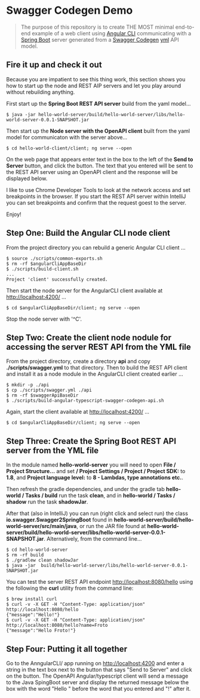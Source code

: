 # Swagger Codegen Demo

> The purpose of this repository is to create THE MOST minimal end-to-end example of a web client using <a href="https://cli.angular.io/">Angular CLI</a> communicating with a <a href="https://spring.io/projects/spring-boot">Spring Boot</a> server generated from a <a href="https://swagger.io/docs/open-source-tools/swagger-codegen/">Swagger Codegen</a> <a href="https://en.wikipedia.org/wiki/YAML">yml</a> API model.

## Fire it up and check it out
Because you are impatient to see this thing work, this section shows you how to start up the node and REST AIP servers and let you play around without rebuilding anything.

First start up the **Spring Boot REST API server** build from the yaml model...
```
$ java -jar hello-world-server/build/hello-world-server/libs/hello-world-server-0.0.1-SNAPSHOT.jar
```

Then start up the **Node server with the OpenAPI client** built from the yaml model for communicaton with the server above...
```
$ cd hello-world-client/client; ng serve --open
```

On the web page that appears enter text in the box to the left of the **Send to Server** button, and click the button. The text that you entered will be sent to the REST API server using an OpenAPI client and the response will be displayed below.

I like to use Chrome Developer Tools to look at the network access and set breakpoints in the browser. If you start the REST API server within IntelliJ you can set breakpoints and confirm that the request goest to the server.

Enjoy!

## Step One: Build the Angular CLI node client
From the project directory you can rebuild a generic Angular CLI client ...

```
$ source ./scripts/common-exports.sh
$ rm -rf $angularCliAppBaseDir
$ ./scripts/build-client.sh
...
Project 'client' successfully created.
```

Then start the node server for the AngularCLI client available at [http://localhost:4200/](http://localhost:4200/) ...

```
$ cd $angularCliAppBaseDir/client; ng serve --open
```

Stop the node server with '^C'.

## Step Two: Create the client node nodule for accessing the server REST API from the YML file
From the project directory, create a directory **api** and copy **./scripts/swagger.yml** to that directory. Then to build the REST API client and install it as a node module in the AngularCLI client created earlier ...

```
$ mkdir -p ./api
$ cp ./scripts/swagger.yml ./api
$ rm -rf $swaggerApiBaseDir
$ ./scripts/build-angular-typescript-swagger-codegen-api.sh
```

Again, start the client available at [http://localhost:4200/](http://localhost:4200/) ...

```
$ cd $angularCliAppBaseDir/client; ng serve --open
```

## Step Three: Create the Spring Boot REST API server from the YML file
In the  module named **hello-world-server** you will need to open **File / Project Structure...** and set **/ Project Settings / Project / Project SDK:** to **1.8**, and **Project language level:** to **8 - Lambdas, type annotations etc.**.

Then refresh the gradle dependencies, and under the gradle tab **hello-world / Tasks / build** run the task **clean**, and in **hello-world / Tasks / shadow** run the task **shadowJar**.

After that (also in IntelliJ) you can run (right click and select run) the class **io.swagger.Swagger2SpringBoot** found in **hello-world-server/build/hello-world-server/src/main/java**, or run the JAR file found at **hello-world-server/build/hello-world-server/libs/hello-world-server-0.0.1-SNAPSHOT.jar**. Alternatively, from the command line...

```
$ cd hello-world-server
$ rm -rf build
$ ./gradlew clean shadowJar
$ java -jar  build/hello-world-server/libs/hello-world-server-0.0.1-SNAPSHOT.jar
```

You can test the server REST API endpoint [http://localhost:8080/hello](http://localhost:8080/hello) using the following the **curl** utility from the command line:

```
$ brew install curl
$ curl -v -X GET -H "Content-Type: application/json" http://localhost:8080/hello
{"message":"Hello!"}
$ curl -v -X GET -H "Content-Type: application/json" http://localhost:8080/hello?name=Froto
{"message":"Hello Froto!"}
```

## Step Four: Putting it all together
Go to the AnngularCLI/ app running on [http://localhost:4200](http://localhost:4200) and enter a string in the text box next to the button that says "Send to Server" and click on the button.
The OpenAPI Angular/typescript client will send a message to the Java SpingBoot server and display the returned message below the box with the word "Hello " before the word that you entered and "!" after it.

